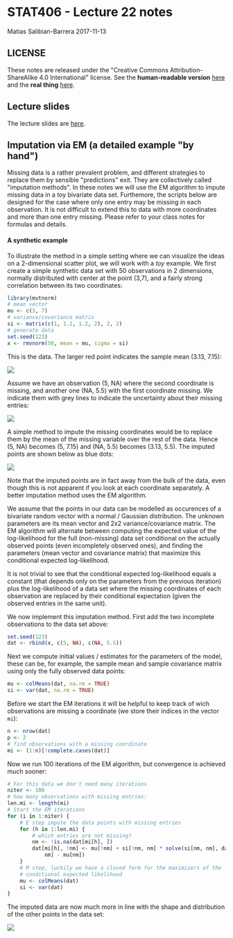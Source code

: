 STAT406 - Lecture 22 notes
================
Matias Salibian-Barrera
2017-11-13

LICENSE
-------

These notes are released under the "Creative Commons Attribution-ShareAlike 4.0 International" license. See the **human-readable version** [here](https://creativecommons.org/licenses/by-sa/4.0/) and the **real thing** [here](https://creativecommons.org/licenses/by-sa/4.0/legalcode).

Lecture slides
--------------

The lecture slides are [here](STAT406-17-lecture-22-preliminary.pdf).

Imputation via EM (a detailed example "by hand")
------------------------------------------------

Missing data is a rather prevalent problem, and different strategies to replace them by sensible "predictions" exit. They are collectively called "imputation methods". In these notes we will use the EM algorithm to impute missing data in a toy bivariate data set. Furthemore, the scripts below are designed for the case where only one entry may be missing in each observation. It is not difficult to extend this to data with more coordinates and more than one entry missing. Please refer to your class notes for formulas and details.

#### A synthetic example

To illustrate the method in a simple setting where we can visualize the ideas on a 2-dimensional scatter plot, we will work with a *toy* example. We first create a simple synthetic data set with 50 observations in 2 dimensions, normally distributed with center at the point (3,7), and a fairly strong correlation between its two coordinates:

``` r
library(mvtnorm)
# mean vector
mu <- c(3, 7)
# variance/covariance matrix
si <- matrix(c(1, 1.2, 1.2, 2), 2, 2)
# generate data
set.seed(123)
x <- rmvnorm(50, mean = mu, sigma = si)
```

This is the data. The larger red point indicates the sample mean (3.13, 7.15):

![](README_files/figure-markdown_github-ascii_identifiers/scatter-1.png)

Assume we have an observation (5, NA) where the second coordinate is missing, and another one (NA, 5.5) with the first coordinate missing. We indicate them with grey lines to indicate the uncertainty about their missing entries:

![](README_files/figure-markdown_github-ascii_identifiers/scatter.missing-1.png)

A simple method to impute the missing coordinates would be to replace them by the mean of the missing variable over the rest of the data. Hence (5, NA) becomes (5, 7.15) and (NA, 5.5) becomes (3.13, 5.5). The imputed points are shown below as blue dots:

![](README_files/figure-markdown_github-ascii_identifiers/marginal-1.png)

Note that the imputed points are in fact away from the bulk of the data, even though this is not apparent if you look at each coordinate separately. A better imputation method uses the EM algorithm.

We assume that the points in our data can be modelled as occurences of a bivariate random vector with a normal / Gaussian distribution. The unknown parameters are its mean vector and 2x2 variance/covariance matrix. The EM algorithm will alternate between computing the expected value of the log-likelihood for the full (non-missing) data set conditional on the actually observed points (even incompletely observed ones), and finding the parameters (mean vector and covariance matrix) that maximize this conditional expected log-likelihood.

It is not trivial to see that the conditional expected log-likelihood equals a constant (that depends only on the parameters from the previous iteration) plus the log-likelihood of a data set where the missing coordinates of each observation are replaced by their conditional expectation (given the observed entries in the same unit).

We now implement this imputation method. First add the two incomplete observations to the data set above:

``` r
set.seed(123)
dat <- rbind(x, c(5, NA), c(NA, 5.5))
```

Next we compute initial values / estimates for the parameters of the model, these can be, for example, the sample mean and sample covariance matrix using only the fully observed data points:

``` r
mu <- colMeans(dat, na.rm = TRUE)
si <- var(dat, na.rm = TRUE)
```

Before we start the EM iterations it will be helpful to keep track of wich observations are missing a coordinate (we store their indices in the vector `mi`):

``` r
n <- nrow(dat)
p <- 2
# find observations with a missing coordinate
mi <- (1:n)[!complete.cases(dat)]
```

Now we run 100 iterations of the EM algorithm, but convergence is achieved much sooner:

``` r
# For this data we don't need many iterations
niter <- 100
# how many observations with missing entries:
len.mi <- length(mi)
# Start the EM iterations
for (i in 1:niter) {
    # E step impute the data points with missing entries
    for (h in 1:len.mi) {
        # which entries are not missing?
        nm <- !is.na(dat[mi[h], ])
        dat[mi[h], !nm] <- mu[!nm] + si[!nm, nm] * solve(si[nm, nm], dat[mi[h], 
            nm] - mu[nm])
    }
    # M step, luckily we have a closed form for the maximizers of the
    # conditional expected likelihood
    mu <- colMeans(dat)
    si <- var(dat)
}
```

The imputed data are now much more in line with the shape and distribution of the other points in the data set:

![](README_files/figure-markdown_github-ascii_identifiers/em-imputed-1.png)
